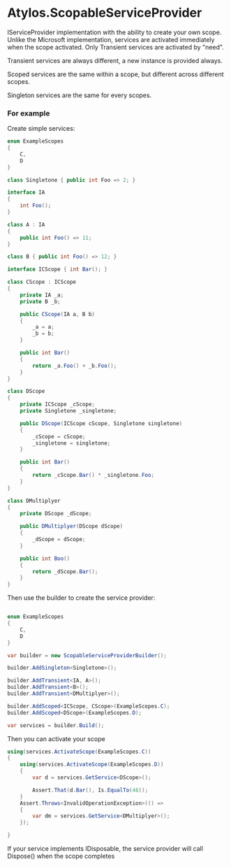 # Atylos.ScopableServiceProvider
IServiceProvider implementation with the ability to create your own scope. Unlike the Microsoft implementation, services are activated immediately when the scope activated. Only Transient services are activated by "need".

Transient services are always different, a new instance is provided always.

Scoped services are the same within a scope, but different across different scopes.

Singleton services are the same for every scopes.

### For example

Create simple services:
```csharp
enum ExampleScopes
{
    C,
    D
}

class Singletone { public int Foo => 2; }

interface IA
{
    int Foo();
}

class A : IA
{
    public int Foo() => 11;
}

class B { public int Foo() => 12; }

interface ICScope { int Bar(); }

class CScope : ICScope
{
    private IA _a;
    private B _b;

    public CScope(IA a, B b)
    {
        _a = a;
        _b = b;
    }

    public int Bar()
    {
        return _a.Foo() + _b.Foo();
    }
}

class DScope
{
    private ICScope _cScope;
    private Singletone _singletone;

    public DScope(ICScope cScope, Singletone singletone)
    {
        _cScope = cScope;
        _singletone = singletone;
    }

    public int Bar()
    {
        return _cScope.Bar() * _singletone.Foo;
    }
}

class DMultiplyer
{
    private DScope _dScope;

    public DMultiplyer(DScope dScope)
    {
        _dScope = dScope;
    }

    public int Boo()
    {
        return _dScope.Bar();
    }
}
```
Then use the builder to create the service provider:
```csharp

enum ExampleScopes
{
    C,
    D
}

var builder = new ScopableServiceProviderBuilder();

builder.AddSingleton<Singletone>();

builder.AddTransient<IA, A>();
builder.AddTransient<B>();
builder.AddTransient<DMultiplyer>();

builder.AddScoped<ICScope, CScope>(ExampleScopes.C);
builder.AddScoped<DScope>(ExampleScopes.D);

var services = builder.Build();
```

Then you can activate your scope

```csharp
using(services.ActivateScope(ExampleScopes.C))
{
    using(services.ActivateScope(ExampleScopes.D))
    {
        var d = services.GetService<DScope>();

        Assert.That(d.Bar(), Is.EqualTo(46));
    }
    Assert.Throws<InvalidOperationException>(() =>
    {
        var dm = services.GetService<DMultiplyer>();
    });

}
```

If your service implements IDisposable, the service provider will call Dispose() when the scope completes
